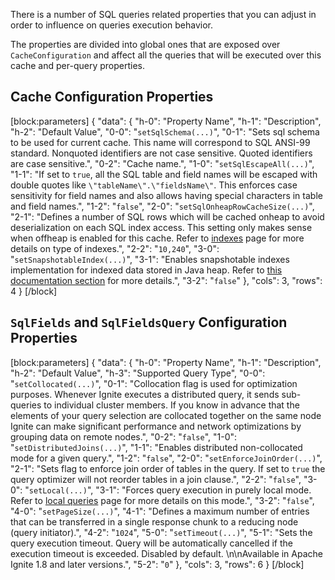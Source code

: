 There is a number of SQL queries related properties that you can adjust in order to influence on queries execution behavior.

The properties are divided into global ones that are exposed over `CacheConfiguration` and affect all the queries that will be executed over this cache and per-query properties.

## Cache Configuration Properties
 
[block:parameters]
{
  "data": {
    "h-0": "Property Name",
    "h-1": "Description",
    "h-2": "Default Value",
    "0-0": "`setSqlSchema(...)`",
    "0-1": "Sets sql schema to be used for current cache. This name will correspond to SQL ANSI-99 standard. Nonquoted identifiers are not case sensitive. Quoted identifiers are case sensitive.",
    "0-2": "Cache name.",
    "1-0": "`setSqlEscapeAll(...)`",
    "1-1": "If set to `true`, all the SQL table and field names will be escaped with double quotes like `\"tableName\".\"fieldsName\"`. This enforces case sensitivity for field names and also allows having special characters in table and field names.",
    "1-2": "`false`",
    "2-0": "`setSqlOnheapRowCacheSize(...)`",
    "2-1": "Defines a number of SQL rows which will be cached onheap to avoid deserialization on each SQL index access. This setting only makes sense when offheap is enabled for this cache. Refer to [indexes](doc:indexes) page for more details on type of indexes.",
    "2-2": "`10,240`",
    "3-0": "`setSnapshotableIndex(...)`",
    "3-1": "Enables snapshotable indexes implementation for indexed data stored in Java heap. Refer to [this documentation section](https://apacheignite.readme.io/docs/indexes#skiplist-based-and-snapshotable-indexes) for more details.",
    "3-2": "`false`"
  },
  "cols": 3,
  "rows": 4
}
[/block]
## `SqlFields` and `SqlFieldsQuery` Configuration Properties
[block:parameters]
{
  "data": {
    "h-0": "Property Name",
    "h-1": "Description",
    "h-2": "Default Value",
    "h-3": "Supported Query Type",
    "0-0": "`setCollocated(...)`",
    "0-1": "Collocation flag is used for optimization purposes. Whenever Ignite executes a distributed query, it sends sub-queries to individual cluster members. If you know in advance that the elements of your query selection are collocated together on the same node Ignite can make significant performance and network optimizations by grouping data on remote nodes.",
    "0-2": "`false`",
    "1-0": "`setDistributedJoins(...)`",
    "1-1": "Enables distributed non-collocated mode for a given query.",
    "1-2": "`false`",
    "2-0": "`setEnforceJoinOrder(...)`",
    "2-1": "Sets flag to enforce join order of tables in the query. If set to `true`  the query optimizer will not reorder tables in a join clause.",
    "2-2": "`false`",
    "3-0": "`setLocal(...)`",
    "3-1": "Forces query execution in purely local mode. Refer to [local queries](doc:local-queries) page for more details on this mode.",
    "3-2": "`false`",
    "4-0": "`setPageSize(...)`",
    "4-1": "Defines a maximum number of entries that can be transferred in a single response chunk to a reducing node (query initiator).",
    "4-2": "`1024`",
    "5-0": "`setTimeout(...)`",
    "5-1": "Sets the query execution timeout. Query will be automatically cancelled if the execution timeout is exceeded. Disabled by default. \n\nAvailable in Apache Ignite 1.8 and later versions.",
    "5-2": "`0`"
  },
  "cols": 3,
  "rows": 6
}
[/block]